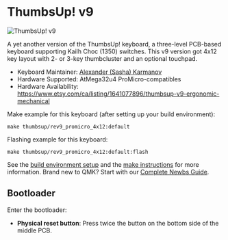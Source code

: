 # ThumbsUp! v9

![ThumbsUp! v9](https://i.imgur.com/Zqc6dpQ.jpeg)

A yet another version of the ThumbsUp! keyboard, a three-level PCB-based keyboard supporting Kailh Choc (1350) switches.
This v9 version got 4x12 key layout with 2- or 3-key thumbcluster and an optional touchpad.


* Keyboard Maintainer: [Alexander (Sasha) Karmanov](https://github.com/ak66666)
* Hardware Supported: AtMega32u4 ProMicro-compatibles
* Hardware Availability: https://www.etsy.com/ca/listing/1641077896/thumbsup-v9-ergonomic-mechanical

Make example for this keyboard (after setting up your build environment):

    make thumbsup/rev9_promicro_4x12:default

Flashing example for this keyboard:

    make thumbsup/rev9_promicro_4x12:default:flash

See the [build environment setup](https://docs.qmk.fm/#/getting_started_build_tools) and the [make instructions](https://docs.qmk.fm/#/getting_started_make_guide) for more information. Brand new to QMK? Start with our [Complete Newbs Guide](https://docs.qmk.fm/#/newbs).

## Bootloader

Enter the bootloader:

* **Physical reset button**: Press twice the button on the bottom side of the middle PCB.